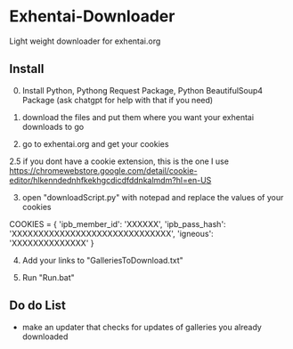 # Exhentai-Downloader
Light weight downloader for exhentai.org

## Install

0. Install Python, Pythong Request Package, Python BeautifulSoup4 Package (ask chatgpt for help with that if you need)

1. download the files and put them where you want your exhentai downloads to go

2. go to exhentai.org and get your cookies

2.5 if you dont have a cookie extension, this is the one I use https://chromewebstore.google.com/detail/cookie-editor/hlkenndednhfkekhgcdicdfddnkalmdm?hl=en-US

3. open "downloadScript.py" with notepad and replace the values of your cookies

COOKIES = {
        'ipb_member_id': 'XXXXXX',
        'ipb_pass_hash': 'XXXXXXXXXXXXXXXXXXXXXXXXXXXXXX',
        'igneous': 'XXXXXXXXXXXXXX'
    }

4. Add your links to "GalleriesToDownload.txt"

5. Run "Run.bat"

## Do do List
- make an updater that checks for updates of galleries you already downloaded
